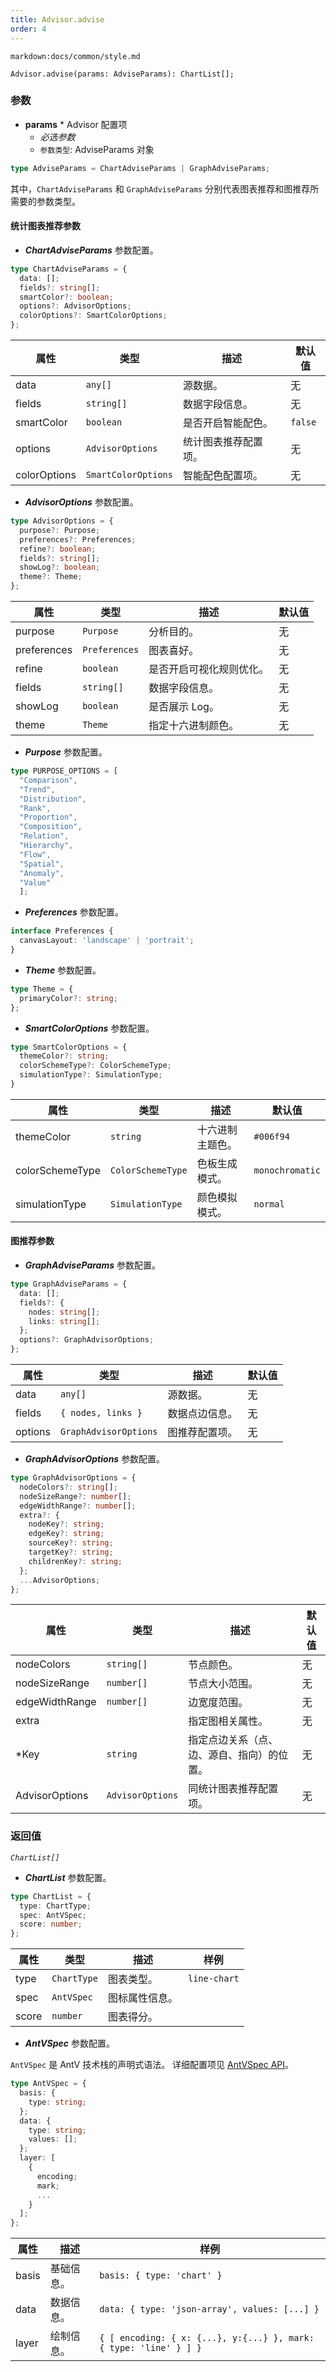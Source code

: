 ```yaml
---
title: Advisor.advise
order: 4
---
```


`markdown:docs/common/style.md`

<div class='doc-md'>

```sign
Advisor.advise(params: AdviseParams): ChartList[];
```

### 参数

* **params** * Advisor 配置项
  * _必选参数_
  * `参数类型`: AdviseParams 对象

```ts
type AdviseParams = ChartAdviseParams | GraphAdviseParams;
```

其中，`ChartAdviseParams` 和 `GraphAdviseParams` 分别代表图表推荐和图推荐所需要的参数类型。

#### 统计图表推荐参数

* ***ChartAdviseParams*** 参数配置。

```ts
type ChartAdviseParams = {
  data: [];
  fields?: string[];
  smartColor?: boolean;
  options?: AdvisorOptions;
  colorOptions?: SmartColorOptions;
};
```

| 属性 | 类型 | 描述 | 默认值 |  
| ----| ---- | ---- | -----|
| data | `any[]` | 源数据。 | 无 |
| fields | `string[]` | 数据字段信息。 | 无 |
| smartColor | `boolean` | 是否开启智能配色。 | `false` |
| options | `AdvisorOptions` | 统计图表推荐配置项。 | 无 |
| colorOptions | `SmartColorOptions` | 智能配色配置项。 | 无 |

* ***AdvisorOptions*** 参数配置。

```ts
type AdvisorOptions = {
  purpose?: Purpose;
  preferences?: Preferences;
  refine?: boolean;
  fields?: string[];
  showLog?: boolean;
  theme?: Theme;
};
```

| 属性 | 类型 | 描述 | 默认值 |  
| ----| ---- | ---- | -----|
| purpose | `Purpose` | 分析目的。 | 无 |
| preferences | `Preferences` | 图表喜好。 | 无 |
| refine | `boolean` | 是否开启可视化规则优化。 | 无 |
| fields | `string[]` | 数据字段信息。 | 无 |
| showLog | `boolean` | 是否展示 Log。 | 无 |
| theme | `Theme` | 指定十六进制颜色。 | 无 |

* ***Purpose*** 参数配置。

```ts
type PURPOSE_OPTIONS = [
  "Comparison", 
  "Trend", 
  "Distribution", 
  "Rank", 
  "Proportion", 
  "Composition", 
  "Relation", 
  "Hierarchy", 
  "Flow", 
  "Spatial", 
  "Anomaly", 
  "Value"
  ];
```

* ***Preferences*** 参数配置。

```ts
interface Preferences {
  canvasLayout: 'landscape' | 'portrait';
}
```

* ***Theme*** 参数配置。

```ts
type Theme = {
  primaryColor?: string;
};
```

* ***SmartColorOptions*** 参数配置。

```ts
type SmartColorOptions = {
  themeColor?: string;
  colorSchemeType?: ColorSchemeType;
  simulationType?: SimulationType;
}
```

| 属性 | 类型 | 描述 | 默认值 |  
| ----| ---- | ---- | -----|
| themeColor | `string` | 十六进制主题色。 | `#006f94` |
| colorSchemeType | `ColorSchemeType` | 色板生成模式。 | `monochromatic` |
| simulationType | `SimulationType` | 颜色模拟模式。 | `normal` |

#### 图推荐参数

* ***GraphAdviseParams*** 参数配置。

```ts
type GraphAdviseParams = {
  data: [];
  fields?: {
    nodes: string[];
    links: string[];
  };
  options?: GraphAdvisorOptions;
};
```

| 属性 | 类型 | 描述 | 默认值 |  
| ----| ---- | ---- | -----|
| data | `any[]` | 源数据。 | 无 |
| fields | `{ nodes, links }` | 数据点边信息。 | 无 |
| options | `GraphAdvisorOptions` | 图推荐配置项。 | 无 |

* ***GraphAdvisorOptions*** 参数配置。

```ts
type GraphAdvisorOptions = {
  nodeColors?: string[];
  nodeSizeRange?: number[];
  edgeWidthRange?: number[];
  extra?: {
    nodeKey?: string;
    edgeKey?: string;
    sourceKey?: string;
    targetKey?: string;
    childrenKey?: string;
  };
  ...AdvisorOptions;
};
```

| 属性 | 类型 | 描述 | 默认值 |  
| ----| ---- | ---- | -----|
| nodeColors | `string[]` | 节点颜色。 | 无 |
| nodeSizeRange | `number[]` | 节点大小范围。 | 无 |
| edgeWidthRange | `number[]` | 边宽度范围。 | 无 |
| extra |  | 指定图相关属性。 | 无 |
| *Key | `string` | 指定点边关系（点、边、源自、指向）的位置。 | 无 |
| AdvisorOptions | `AdvisorOptions` | 同统计图表推荐配置项。 | 无 |



### 返回值

*`ChartList[]`* 

* ***ChartList*** 参数配置。

```ts
type ChartList = {
  type: ChartType;
  spec: AntVSpec;
  score: number;
};
```

| 属性 | 类型 | 描述 | 样例 |  
| ----| ---- | ---- | -----|
| type | `ChartType` | 图表类型。 | `line-chart` |
| spec | `AntVSpec` | 图标属性信息。 |  |
| score | `number` | 图表得分。 |  |

* ***AntVSpec*** 参数配置。

`AntVSpec` 是 AntV 技术栈的声明式语法。
详细配置项见 [AntVSpec API](https://github.com/antvis/antv-spec/blob/master/API.md)。

```ts
type AntVSpec = {
  basis: { 
    type: string;
  };
  data: { 
    type: string;
    values: [];
  };
  layer: [
    { 
      encoding;
      mark;
      ...
    }
  ];
};
```

| 属性 | 描述 | 样例 |  
| ----| ---- | -----|
| basis | 基础信息。 | `basis: { type: 'chart' }` |
| data | 数据信息。 | `data: { type: 'json-array', values: [...] }` |
| layer | 绘制信息。 | `{ [ encoding: { x: {...}, y:{...} }, mark: { type: 'line' } ] }` |


</div>
